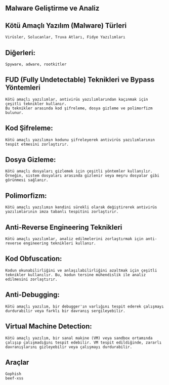 ## Malware Geliştirme ve Analiz

## Kötü Amaçlı Yazılım (Malware) Türleri

```
Virüsler, Solucanlar, Truva Atları, Fidye Yazılımları 
```

## Diğerleri: 

```
Spyware, adware, rootkitler
```

## FUD (Fully Undetectable) Teknikleri ve Bypass Yöntemleri
```
Kötü amaçlı yazılımlar, antivirüs yazılımlarından kaçınmak için çeşitli teknikler kullanır.
Bu teknikler arasında kod şifreleme, dosya gizleme ve polimorfizm bulunur.
```
## Kod Şifreleme:
```
Kötü amaçlı yazılımın kodunu şifreleyerek antivirüs yazılımlarının tespit etmesini zorlaştırır.
```
## Dosya Gizleme:
```
Kötü amaçlı dosyaları gizlemek için çeşitli yöntemler kullanılır.
Örneğin, sistem dosyaları arasında gizlenir veya meşru dosyalar gibi görünmesi sağlanır.
```
## Polimorfizm:
```
Kötü amaçlı yazılımın kendini sürekli olarak değiştirerek antivirüs yazılımlarının imza tabanlı tespitini zorlaştırır.
```

## Anti-Reverse Engineering Teknikleri

```
Kötü amaçlı yazılımlar, analiz edilmelerini zorlaştırmak için anti-reverse engineering teknikleri kullanır.
```

## Kod Obfuscation:
```
Kodun okunabilirliğini ve anlaşılabilirliğini azaltmak için çeşitli teknikler kullanılır. Bu, kodun tersine mühendislik ile analiz edilmesini zorlaştırır.
```

## Anti-Debugging:
```
Kötü amaçlı yazılım, bir debugger'ın varlığını tespit ederek çalışmayı durdurabilir veya farklı bir davranış sergileyebilir.
```

## Virtual Machine Detection:
```
Kötü amaçlı yazılım, bir sanal makine (VM) veya sandbox ortamında çalışıp çalışmadığını tespit edebilir. VM tespit edildiğinde, zararlı davranışlarını gizleyebilir veya çalışmayı durdurabilir.
```

## Araçlar

```
Gophish
beef-xss
```

